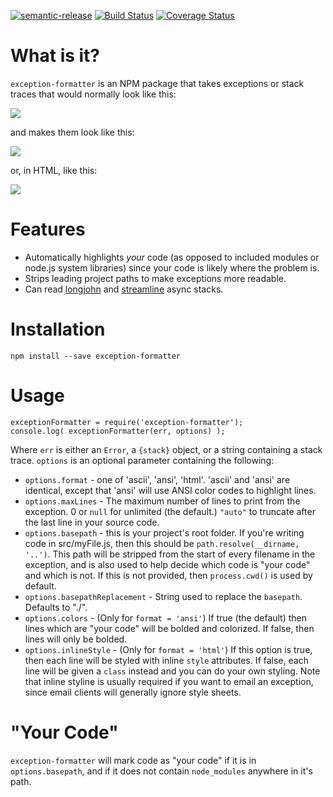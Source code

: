 [![semantic-release](https://img.shields.io/badge/%20%20%F0%9F%93%A6%F0%9F%9A%80-semantic--release-e10079.svg)](https://github.com/semantic-release/semantic-release)
[![Build Status](https://travis-ci.org/benbria/exception-formatter.svg?branch=master)](https://travis-ci.org/benbria/exception-formatter)
[![Coverage Status](https://coveralls.io/repos/benbria/exception-formatter/badge.svg?branch=master&service=github)](https://coveralls.io/github/benbria/exception-formatter?branch=master)

What is it?
===========

`exception-formatter` is an NPM package that takes exceptions or stack traces that would normally look like this:

![](https://github.com/benbria/exception-formatter/blob/master/docs/error.png)

and makes them look like this:

![](https://github.com/benbria/exception-formatter/blob/master/docs/ansi.png)

or, in HTML, like this:

![](https://github.com/benbria/exception-formatter/blob/master/docs/html.png)

Features
========

* Automatically highlights *your* code (as opposed to included modules or node.js system libraries)
  since your code is likely where the problem is.
* Strips leading project paths to make exceptions more readable.
* Can read [longjohn](https://github.com/mattinsler/longjohn) and
  [streamline](https://github.com/Sage/streamlinejs) async stacks.

Installation
============

    npm install --save exception-formatter

Usage
=====

    exceptionFormatter = require('exception-formatter');
    console.log( exceptionFormatter(err, options) );

Where `err` is either an `Error`, a `{stack}` object, or a string containing a stack trace.
`options` is an optional parameter containing the following:

* `options.format`   - one of 'ascii', 'ansi', 'html'.  'ascii' and 'ansi' are identical, except
  that 'ansi' will use ANSI color codes to highlight lines.
* `options.maxLines` - The maximum number of lines to print from the exception.  0 or `null` for
  unlimited (the default.)  `"auto"` to truncate after the last line in your source code.
* `options.basepath` - this is your project's root folder.  If you're writing code in
  src/myFile.js, then this should be `path.resolve(__dirname, '..')`.  This path will be
  stripped from the start of every filename in the exception, and is also used to help
  decide which code is "your code" and which is not.  If this is not provided, then `process.cwd()`
  is used by default.
* `options.basepathReplacement` - String used to replace the `basepath`.  Defaults to "./".
* `options.colors` - (Only for `format = 'ansi'`)  If true (the default) then lines which are
  "your code" will be bolded and colorized.  If false, then lines will only be bolded.
* `options.inlineStyle` - (Only for `format = 'html'`) If this option is true, then each line will
  be styled with inline `style` attributes.  If false, each line will be given a `class` instead
  and you can do your own styling.  Note that inline styline is usually required if you want to
  email an exception, since email clients will generally ignore style sheets.

"Your Code"
===========

`exception-formatter` will mark code as "your code" if it is in `options.basepath`, and if it does
not contain `node_modules` anywhere in it's path.
